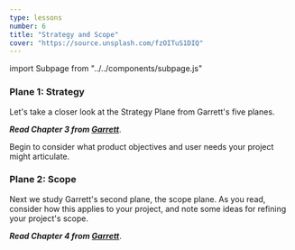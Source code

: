 ```yaml
---
type: lessons
number: 6
title: "Strategy and Scope"
cover: "https://source.unsplash.com/fzOITuS1DIQ"
---
```

import Subpage from "../../components/subpage.js"

<Subpage slug="strategy">

### Plane 1: Strategy

Let's take a closer look at the Strategy Plane from Garrett's five planes.

***Read Chapter 3 from [Garrett][garrett]***.

Begin to consider what product objectives and user needs your project might articulate.

</Subpage>
<Subpage slug="scope">

### Plane 2: Scope

Next we study Garrett's second plane, the scope plane. As you read, consider how this applies to your project, and note some ideas for refining your project's scope.

***Read Chapter 4 from [Garrett][garrett]***.

</Subpage>

[garrett]: http://0-proquest.safaribooksonline.com.library.cedarville.edu/book/web-design-and-development/9780321688651
